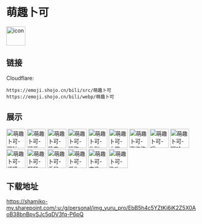 # 萌趣卜可
<img src="https://emoji.shojo.cn/bili/src/萌趣卜可/icon.png" width="50" height="50" alt="icon">

## 链接
Cloudflare:
```
https://emoji.shojo.cn/bili/src/萌趣卜可
https://emoji.shojo.cn/bili/webp/萌趣卜可
```
## 展示
<img src="https://emoji.shojo.cn/bili/src/萌趣卜可/萌趣卜可-嗯呐.png" width="50" height="50" alt="萌趣卜可-嗯呐">
<img src="https://emoji.shojo.cn/bili/src/萌趣卜可/萌趣卜可-可爱.png" width="50" height="50" alt="萌趣卜可-可爱">
<img src="https://emoji.shojo.cn/bili/src/萌趣卜可/萌趣卜可-晚安.png" width="50" height="50" alt="萌趣卜可-晚安">
<img src="https://emoji.shojo.cn/bili/src/萌趣卜可/萌趣卜可-逃跑.png" width="50" height="50" alt="萌趣卜可-逃跑">
<img src="https://emoji.shojo.cn/bili/src/萌趣卜可/萌趣卜可-收到.png" width="50" height="50" alt="萌趣卜可-收到">
<img src="https://emoji.shojo.cn/bili/src/萌趣卜可/萌趣卜可-大笑.png" width="50" height="50" alt="萌趣卜可-大笑">
<img src="https://emoji.shojo.cn/bili/src/萌趣卜可/萌趣卜可-要抱抱.png" width="50" height="50" alt="萌趣卜可-要抱抱">
<img src="https://emoji.shojo.cn/bili/src/萌趣卜可/萌趣卜可-哼.png" width="50" height="50" alt="萌趣卜可-哼">
<img src="https://emoji.shojo.cn/bili/src/萌趣卜可/萌趣卜可-嘿哈.png" width="50" height="50" alt="萌趣卜可-嘿哈">
<img src="https://emoji.shojo.cn/bili/src/萌趣卜可/萌趣卜可-烦躁.png" width="50" height="50" alt="萌趣卜可-烦躁">
<img src="https://emoji.shojo.cn/bili/src/萌趣卜可/萌趣卜可-拜拜.png" width="50" height="50" alt="萌趣卜可-拜拜">
<img src="https://emoji.shojo.cn/bili/src/萌趣卜可/萌趣卜可-委屈.png" width="50" height="50" alt="萌趣卜可-委屈">
<img src="https://emoji.shojo.cn/bili/src/萌趣卜可/萌趣卜可-爱你.png" width="50" height="50" alt="萌趣卜可-爱你">
<img src="https://emoji.shojo.cn/bili/src/萌趣卜可/萌趣卜可-安逸.png" width="50" height="50" alt="萌趣卜可-安逸">
<img src="https://emoji.shojo.cn/bili/src/萌趣卜可/萌趣卜可-飞吻.png" width="50" height="50" alt="萌趣卜可-飞吻">

## 下载地址

https://shamiko-my.sharepoint.com/:u:/g/personal/img_yuru_pro/EbB5h4c5YZtKi6iK2Z5X0AoB38bnBpvSJc5qDV3fq-P6pQ